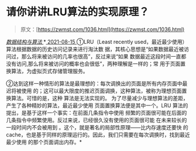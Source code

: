 <!--yml
category: 未分类
date: 0001-01-01 00:00:00
--->

# 请你讲讲LRU算法的实现原理？

> 原文：[https://zwmst.com/1036.html](https://zwmst.com/1036.html)

   [ *数据结构与算法* ](https://zwmst.com/%e6%95%b0%e6%8d%ae%e7%bb%93%e6%9e%84%e4%b8%8e%e7%ae%97%e6%b3%95)*[ <time datetime="2021-08-15T10:00:28+08:00"> 2021-08-15 </time> ](https://zwmst.com/1036.html)  ①LRU（Least recently used，最近最少使用）算法根据数据的历史访问记录来进行淘汰数 据，其核心思想是“如果数据最近被访问过，那么将来被访问的几率也很高”，反过来说“如果 数据最近这段时间一直都没有访问,那么将来被访问的概率也会很低”，两种理解是一样的；常 用于页面置换算法，为虚拟页式存储管理服务。

②达到这样一种情形的算法是最理想的：每次调换出的页面是所有内存页面中最迟将被使用 的；这可以最大限度的推迟页面调换，这种算法，被称为理想页面置换算法。可惜的是，这种 算法是无法实现的。 为了尽量减少与理想算法的差距，产生了各种精妙的算法，最近最少使用 页面置换算法便是其中一个。LRU 算法的提出，是基于这样一个事实：在前面几条指令中使用 频繁的页面很可能在后面的几条指令中频繁使用。反过来说，已经很久没有使用的页面很可能 在未来较长的一段时间内不会被用到 。这个，就是著名的局部性原理——比内存速度还要快 的cache，也是基于同样的原理运行的。因此，我们只需要在每次调换时，找到最近最少使用 的那个页面调出内存。*